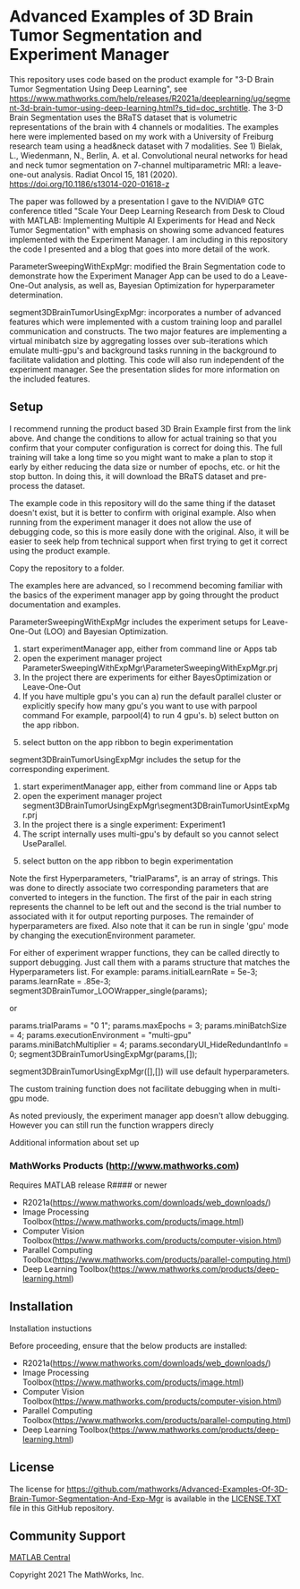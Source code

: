 # Advanced Examples of 3D Brain Tumor Segmentation and Experiment Manager 

This repository uses code based on the product example for "3-D Brain Tumor Segmentation Using Deep Learning", see 
https://www.mathworks.com/help/releases/R2021a/deeplearning/ug/segment-3d-brain-tumor-using-deep-learning.html?s_tid=doc_srchtitle.  The 3-D Brain Segmentation uses the BRaTS dataset that is volumetric representations of the brain with 4 channels or modalities. The examples here were implemented based on my work with a University of Freiburg research team using a head&neck dataset with 7 modalities.  See 1) Bielak, L., Wiedenmann, N., Berlin, A. et al. Convolutional neural networks for head and neck tumor segmentation on 7-channel multiparametric MRI: a leave-one-out analysis. Radiat Oncol 15, 181 (2020). https://doi.org/10.1186/s13014-020-01618-z

The paper was followed by a presentation I gave to the NVIDIA® GTC conference titled "Scale Your Deep Learning Research from Desk to Cloud with MATLAB: Implementing Multiple AI Experiments for Head and Neck Tumor Segmentation"
with emphasis on showing some advanced features implemented with the Experiment Manager.  I am including in this repository the code I presented and a blog that goes into more detail of the work.

ParameterSweepingWithExpMgr:  modified the Brain Segmentation code to demonstrate how the Experiment Manager App can be used to do a Leave-One-Out analysis, as well as, Bayesian Optimization  for hyperparameter determination.

segment3DBrainTumorUsingExpMgr: incorporates a number of advanced features which were implemented with a custom training loop and parallel communication and constructs.  The two major features are implementing a virtual minibatch size by aggregating losses over sub-iterations which emulate multi-gpu's and background tasks running in the background to facilitate validation and plotting.  This code will also run independent of the experiment manager. See the presentation slides for more information on the included features.  

## Setup 
I recommend running the product based 3D Brain Example first from the link above.  And change the conditions to allow for actual training so that you confirm that your computer configuration is correct for doing this.  The full training will take a long time so you might want to make a plan to stop it early by either reducing the data size or number of epochs, etc. or hit the stop button.  In doing this, it will download the BRaTS dataset and pre-process the dataset.

The example code in this repository will do the same thing if the dataset doesn't exist, but it is better to confirm with original example.  Also when running from the experiment manager it does not allow the use of debugging code, so this is more easily done with the original.  Also, it will be easier to seek help from technical support when first trying to get it correct using the product example.

Copy the repository to a folder.

The examples here are advanced, so I recommend becoming familiar with the basics of the experiment manager app by going throught the product documentation and examples.

ParameterSweepingWithExpMgr includes the experiment setups for Leave-One-Out (LOO) and Bayesian Optimization.
1. start experimentManager app, either from command line or Apps tab
2. open the experiment manager project ParameterSweepingWithExpMgr\ParameterSweepingWithExpMgr.prj
3. In the project there are experiments for either BayesOptimization or Leave-One-Out
4. If you have multiple gpu's you can 
	a) run the default parallel cluster or explicitly specify how many gpu's you want to use with parpool command
		For example,  parpool(4) to run 4 gpu's.
	b) select <Use Parallel> button on the app ribbon.
5) select <Run> button on the app ribbon to begin experimentation

segment3DBrainTumorUsingExpMgr includes the setup for the corresponding experiment.
1. start experimentManager app, either from command line or Apps tab
2. open the experiment manager project segment3DBrainTumorUsingExpMgr\segment3DBrainTumorUsintExpMgr.prj
3. In the project there is a single experiment: Experiment1
4. The script internally uses multi-gpu's by default so you cannot select UseParallel.
5) select <Run> button on the app ribbon to begin experimentation

Note the first Hyperparameters, "trialParams", is an array of strings.  This was done to directly associate two corresponding parameters that are converted to integers in the function.  The first of the pair in each string represents the channel to be left out and the second is the trial number to associated with it for output reporting purposes.  The remainder of hyperparameters are fixed.  Also note that it can be run in single 'gpu' mode by changing the executionEnvironment parameter.


For either of experiment wrapper functions, they can be called directly to support debugging.  Just call them with a params structure that matches the Hyperparameters list.  For example: 
params.initialLearnRate = 5e-3;
params.learnRate = .85e-3;
segment3DBrainTumor_LOOWrapper_single(params);

or

params.trialParams = "0 1";
params.maxEpochs = 3;
params.miniBatchSize = 4;
params.executionEnvironment = "multi-gpu"
params.miniBatchMultiplier = 4;
params.secondaryUI_HideRedundantInfo = 0;
segment3DBrainTumorUsingExpMgr(params,[]);

segment3DBrainTumorUsingExpMgr([],[]) will use default hyperparameters.

The custom training function does not facilitate debugging when in multi-gpu mode.



As noted previously,  the experiment manager app doesn't allow debugging.  However you can still run the function wrappers direcly


Additional information about set up

### MathWorks Products (http://www.mathworks.com)

Requires MATLAB release R#### or newer
- R2021a(https://www.mathworks.com/downloads/web_downloads/)
- Image Processing Toolbox(https://www.mathworks.com/products/image.html)
- Computer Vision Toolbox(https://www.mathworks.com/products/computer-vision.html)
- Parallel Computing Toolbox(https://www.mathworks.com/products/parallel-computing.html)
- Deep Learning Toolbox(https://www.mathworks.com/products/deep-learning.html)


## Installation 
Installation instuctions

Before proceeding, ensure that the below products are installed:  
* R2021a(https://www.mathworks.com/downloads/web_downloads/)
* Image Processing Toolbox(https://www.mathworks.com/products/image.html)
* Computer Vision Toolbox(https://www.mathworks.com/products/computer-vision.html)
* Parallel Computing Toolbox(https://www.mathworks.com/products/parallel-computing.html)
* Deep Learning Toolbox(https://www.mathworks.com/products/deep-learning.html)
 
 


## License
The license for https://github.com/mathworks/Advanced-Examples-Of-3D-Brain-Tumor-Segmentation-And-Exp-Mgr is available in the [LICENSE.TXT](LICENSE.TXT) file in this GitHub repository.

## Community Support
[MATLAB Central](https://www.mathworks.com/matlabcentral)

Copyright 2021 The MathWorks, Inc.


